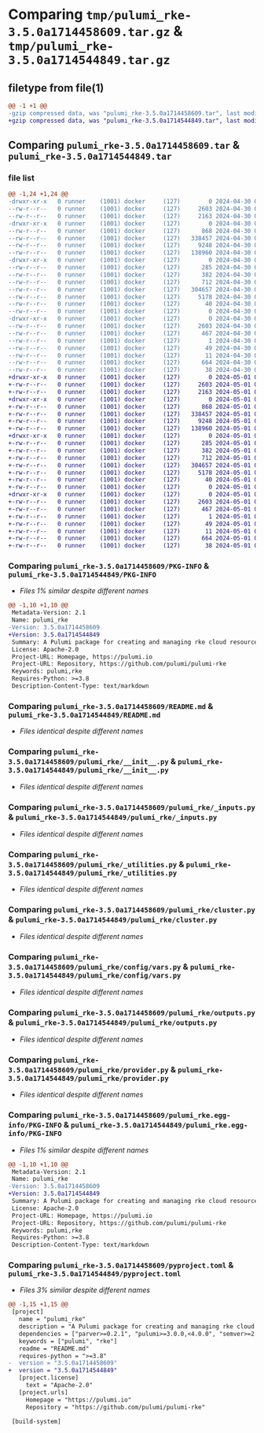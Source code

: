 # Comparing `tmp/pulumi_rke-3.5.0a1714458609.tar.gz` & `tmp/pulumi_rke-3.5.0a1714544849.tar.gz`

## filetype from file(1)

```diff
@@ -1 +1 @@
-gzip compressed data, was "pulumi_rke-3.5.0a1714458609.tar", last modified: Tue Apr 30 06:43:04 2024, max compression
+gzip compressed data, was "pulumi_rke-3.5.0a1714544849.tar", last modified: Wed May  1 06:34:45 2024, max compression
```

## Comparing `pulumi_rke-3.5.0a1714458609.tar` & `pulumi_rke-3.5.0a1714544849.tar`

### file list

```diff
@@ -1,24 +1,24 @@
-drwxr-xr-x   0 runner    (1001) docker     (127)        0 2024-04-30 06:43:04.306851 pulumi_rke-3.5.0a1714458609/
--rw-r--r--   0 runner    (1001) docker     (127)     2603 2024-04-30 06:43:04.306851 pulumi_rke-3.5.0a1714458609/PKG-INFO
--rw-r--r--   0 runner    (1001) docker     (127)     2163 2024-04-30 06:42:57.000000 pulumi_rke-3.5.0a1714458609/README.md
-drwxr-xr-x   0 runner    (1001) docker     (127)        0 2024-04-30 06:43:04.306851 pulumi_rke-3.5.0a1714458609/pulumi_rke/
--rw-r--r--   0 runner    (1001) docker     (127)      868 2024-04-30 06:42:57.000000 pulumi_rke-3.5.0a1714458609/pulumi_rke/__init__.py
--rw-r--r--   0 runner    (1001) docker     (127)   338457 2024-04-30 06:42:57.000000 pulumi_rke-3.5.0a1714458609/pulumi_rke/_inputs.py
--rw-r--r--   0 runner    (1001) docker     (127)     9248 2024-04-30 06:42:57.000000 pulumi_rke-3.5.0a1714458609/pulumi_rke/_utilities.py
--rw-r--r--   0 runner    (1001) docker     (127)   138960 2024-04-30 06:42:57.000000 pulumi_rke-3.5.0a1714458609/pulumi_rke/cluster.py
-drwxr-xr-x   0 runner    (1001) docker     (127)        0 2024-04-30 06:43:04.306851 pulumi_rke-3.5.0a1714458609/pulumi_rke/config/
--rw-r--r--   0 runner    (1001) docker     (127)      285 2024-04-30 06:42:57.000000 pulumi_rke-3.5.0a1714458609/pulumi_rke/config/__init__.py
--rw-r--r--   0 runner    (1001) docker     (127)      382 2024-04-30 06:42:57.000000 pulumi_rke-3.5.0a1714458609/pulumi_rke/config/__init__.pyi
--rw-r--r--   0 runner    (1001) docker     (127)      712 2024-04-30 06:42:57.000000 pulumi_rke-3.5.0a1714458609/pulumi_rke/config/vars.py
--rw-r--r--   0 runner    (1001) docker     (127)   304657 2024-04-30 06:42:57.000000 pulumi_rke-3.5.0a1714458609/pulumi_rke/outputs.py
--rw-r--r--   0 runner    (1001) docker     (127)     5178 2024-04-30 06:42:57.000000 pulumi_rke-3.5.0a1714458609/pulumi_rke/provider.py
--rw-r--r--   0 runner    (1001) docker     (127)       40 2024-04-30 06:42:57.000000 pulumi_rke-3.5.0a1714458609/pulumi_rke/pulumi-plugin.json
--rw-r--r--   0 runner    (1001) docker     (127)        0 2024-04-30 06:42:57.000000 pulumi_rke-3.5.0a1714458609/pulumi_rke/py.typed
-drwxr-xr-x   0 runner    (1001) docker     (127)        0 2024-04-30 06:43:04.306851 pulumi_rke-3.5.0a1714458609/pulumi_rke.egg-info/
--rw-r--r--   0 runner    (1001) docker     (127)     2603 2024-04-30 06:43:04.000000 pulumi_rke-3.5.0a1714458609/pulumi_rke.egg-info/PKG-INFO
--rw-r--r--   0 runner    (1001) docker     (127)      467 2024-04-30 06:43:04.000000 pulumi_rke-3.5.0a1714458609/pulumi_rke.egg-info/SOURCES.txt
--rw-r--r--   0 runner    (1001) docker     (127)        1 2024-04-30 06:43:04.000000 pulumi_rke-3.5.0a1714458609/pulumi_rke.egg-info/dependency_links.txt
--rw-r--r--   0 runner    (1001) docker     (127)       49 2024-04-30 06:43:04.000000 pulumi_rke-3.5.0a1714458609/pulumi_rke.egg-info/requires.txt
--rw-r--r--   0 runner    (1001) docker     (127)       11 2024-04-30 06:43:04.000000 pulumi_rke-3.5.0a1714458609/pulumi_rke.egg-info/top_level.txt
--rw-r--r--   0 runner    (1001) docker     (127)      664 2024-04-30 06:42:57.000000 pulumi_rke-3.5.0a1714458609/pyproject.toml
--rw-r--r--   0 runner    (1001) docker     (127)       38 2024-04-30 06:43:04.306851 pulumi_rke-3.5.0a1714458609/setup.cfg
+drwxr-xr-x   0 runner    (1001) docker     (127)        0 2024-05-01 06:34:45.263140 pulumi_rke-3.5.0a1714544849/
+-rw-r--r--   0 runner    (1001) docker     (127)     2603 2024-05-01 06:34:45.263140 pulumi_rke-3.5.0a1714544849/PKG-INFO
+-rw-r--r--   0 runner    (1001) docker     (127)     2163 2024-05-01 06:34:37.000000 pulumi_rke-3.5.0a1714544849/README.md
+drwxr-xr-x   0 runner    (1001) docker     (127)        0 2024-05-01 06:34:45.259139 pulumi_rke-3.5.0a1714544849/pulumi_rke/
+-rw-r--r--   0 runner    (1001) docker     (127)      868 2024-05-01 06:34:37.000000 pulumi_rke-3.5.0a1714544849/pulumi_rke/__init__.py
+-rw-r--r--   0 runner    (1001) docker     (127)   338457 2024-05-01 06:34:37.000000 pulumi_rke-3.5.0a1714544849/pulumi_rke/_inputs.py
+-rw-r--r--   0 runner    (1001) docker     (127)     9248 2024-05-01 06:34:37.000000 pulumi_rke-3.5.0a1714544849/pulumi_rke/_utilities.py
+-rw-r--r--   0 runner    (1001) docker     (127)   138960 2024-05-01 06:34:37.000000 pulumi_rke-3.5.0a1714544849/pulumi_rke/cluster.py
+drwxr-xr-x   0 runner    (1001) docker     (127)        0 2024-05-01 06:34:45.259139 pulumi_rke-3.5.0a1714544849/pulumi_rke/config/
+-rw-r--r--   0 runner    (1001) docker     (127)      285 2024-05-01 06:34:37.000000 pulumi_rke-3.5.0a1714544849/pulumi_rke/config/__init__.py
+-rw-r--r--   0 runner    (1001) docker     (127)      382 2024-05-01 06:34:37.000000 pulumi_rke-3.5.0a1714544849/pulumi_rke/config/__init__.pyi
+-rw-r--r--   0 runner    (1001) docker     (127)      712 2024-05-01 06:34:37.000000 pulumi_rke-3.5.0a1714544849/pulumi_rke/config/vars.py
+-rw-r--r--   0 runner    (1001) docker     (127)   304657 2024-05-01 06:34:37.000000 pulumi_rke-3.5.0a1714544849/pulumi_rke/outputs.py
+-rw-r--r--   0 runner    (1001) docker     (127)     5178 2024-05-01 06:34:37.000000 pulumi_rke-3.5.0a1714544849/pulumi_rke/provider.py
+-rw-r--r--   0 runner    (1001) docker     (127)       40 2024-05-01 06:34:37.000000 pulumi_rke-3.5.0a1714544849/pulumi_rke/pulumi-plugin.json
+-rw-r--r--   0 runner    (1001) docker     (127)        0 2024-05-01 06:34:37.000000 pulumi_rke-3.5.0a1714544849/pulumi_rke/py.typed
+drwxr-xr-x   0 runner    (1001) docker     (127)        0 2024-05-01 06:34:45.263140 pulumi_rke-3.5.0a1714544849/pulumi_rke.egg-info/
+-rw-r--r--   0 runner    (1001) docker     (127)     2603 2024-05-01 06:34:45.000000 pulumi_rke-3.5.0a1714544849/pulumi_rke.egg-info/PKG-INFO
+-rw-r--r--   0 runner    (1001) docker     (127)      467 2024-05-01 06:34:45.000000 pulumi_rke-3.5.0a1714544849/pulumi_rke.egg-info/SOURCES.txt
+-rw-r--r--   0 runner    (1001) docker     (127)        1 2024-05-01 06:34:45.000000 pulumi_rke-3.5.0a1714544849/pulumi_rke.egg-info/dependency_links.txt
+-rw-r--r--   0 runner    (1001) docker     (127)       49 2024-05-01 06:34:45.000000 pulumi_rke-3.5.0a1714544849/pulumi_rke.egg-info/requires.txt
+-rw-r--r--   0 runner    (1001) docker     (127)       11 2024-05-01 06:34:45.000000 pulumi_rke-3.5.0a1714544849/pulumi_rke.egg-info/top_level.txt
+-rw-r--r--   0 runner    (1001) docker     (127)      664 2024-05-01 06:34:37.000000 pulumi_rke-3.5.0a1714544849/pyproject.toml
+-rw-r--r--   0 runner    (1001) docker     (127)       38 2024-05-01 06:34:45.263140 pulumi_rke-3.5.0a1714544849/setup.cfg
```

### Comparing `pulumi_rke-3.5.0a1714458609/PKG-INFO` & `pulumi_rke-3.5.0a1714544849/PKG-INFO`

 * *Files 1% similar despite different names*

```diff
@@ -1,10 +1,10 @@
 Metadata-Version: 2.1
 Name: pulumi_rke
-Version: 3.5.0a1714458609
+Version: 3.5.0a1714544849
 Summary: A Pulumi package for creating and managing rke cloud resources.
 License: Apache-2.0
 Project-URL: Homepage, https://pulumi.io
 Project-URL: Repository, https://github.com/pulumi/pulumi-rke
 Keywords: pulumi,rke
 Requires-Python: >=3.8
 Description-Content-Type: text/markdown
```

### Comparing `pulumi_rke-3.5.0a1714458609/README.md` & `pulumi_rke-3.5.0a1714544849/README.md`

 * *Files identical despite different names*

### Comparing `pulumi_rke-3.5.0a1714458609/pulumi_rke/__init__.py` & `pulumi_rke-3.5.0a1714544849/pulumi_rke/__init__.py`

 * *Files identical despite different names*

### Comparing `pulumi_rke-3.5.0a1714458609/pulumi_rke/_inputs.py` & `pulumi_rke-3.5.0a1714544849/pulumi_rke/_inputs.py`

 * *Files identical despite different names*

### Comparing `pulumi_rke-3.5.0a1714458609/pulumi_rke/_utilities.py` & `pulumi_rke-3.5.0a1714544849/pulumi_rke/_utilities.py`

 * *Files identical despite different names*

### Comparing `pulumi_rke-3.5.0a1714458609/pulumi_rke/cluster.py` & `pulumi_rke-3.5.0a1714544849/pulumi_rke/cluster.py`

 * *Files identical despite different names*

### Comparing `pulumi_rke-3.5.0a1714458609/pulumi_rke/config/vars.py` & `pulumi_rke-3.5.0a1714544849/pulumi_rke/config/vars.py`

 * *Files identical despite different names*

### Comparing `pulumi_rke-3.5.0a1714458609/pulumi_rke/outputs.py` & `pulumi_rke-3.5.0a1714544849/pulumi_rke/outputs.py`

 * *Files identical despite different names*

### Comparing `pulumi_rke-3.5.0a1714458609/pulumi_rke/provider.py` & `pulumi_rke-3.5.0a1714544849/pulumi_rke/provider.py`

 * *Files identical despite different names*

### Comparing `pulumi_rke-3.5.0a1714458609/pulumi_rke.egg-info/PKG-INFO` & `pulumi_rke-3.5.0a1714544849/pulumi_rke.egg-info/PKG-INFO`

 * *Files 1% similar despite different names*

```diff
@@ -1,10 +1,10 @@
 Metadata-Version: 2.1
 Name: pulumi_rke
-Version: 3.5.0a1714458609
+Version: 3.5.0a1714544849
 Summary: A Pulumi package for creating and managing rke cloud resources.
 License: Apache-2.0
 Project-URL: Homepage, https://pulumi.io
 Project-URL: Repository, https://github.com/pulumi/pulumi-rke
 Keywords: pulumi,rke
 Requires-Python: >=3.8
 Description-Content-Type: text/markdown
```

### Comparing `pulumi_rke-3.5.0a1714458609/pyproject.toml` & `pulumi_rke-3.5.0a1714544849/pyproject.toml`

 * *Files 3% similar despite different names*

```diff
@@ -1,15 +1,15 @@
 [project]
   name = "pulumi_rke"
   description = "A Pulumi package for creating and managing rke cloud resources."
   dependencies = ["parver>=0.2.1", "pulumi>=3.0.0,<4.0.0", "semver>=2.8.1"]
   keywords = ["pulumi", "rke"]
   readme = "README.md"
   requires-python = ">=3.8"
-  version = "3.5.0a1714458609"
+  version = "3.5.0a1714544849"
   [project.license]
     text = "Apache-2.0"
   [project.urls]
     Homepage = "https://pulumi.io"
     Repository = "https://github.com/pulumi/pulumi-rke"
 
 [build-system]
```

